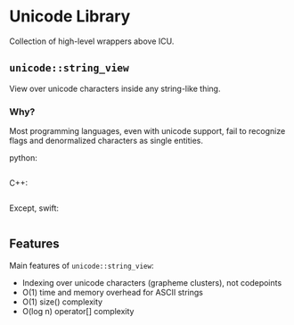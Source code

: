 # Unicode Library

Collection of high-level wrappers above ICU.

## `unicode::string_view`

View over unicode characters inside any string-like thing.

### Why?
Most programming languages, even with unicode support, fail to recognize flags and denormalized characters as single entities.

python:
```py
```

C++:
```c++
```

Except, swift:
```swift
```

## Features
Main features of `unicode::string_view`:
* Indexing over unicode characters (grapheme clusters), not codepoints
* O(1) time and memory overhead for ASCII strings
* O(1) size() complexity 
* O(log n) operator[] complexity
